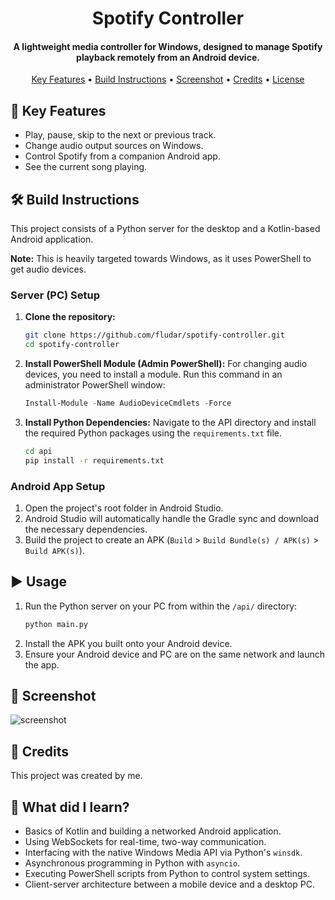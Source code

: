 <h1 align="center">
  Spotify Controller
  <br>
</h1>

<h4 align="center">A lightweight media controller for Windows, designed to manage Spotify playback remotely from an Android device.</h4>

<p align="center">
  <a href="#key-features">Key Features</a> •
  <a href="#build-instructions">Build Instructions</a> •
  <a href="#screenshot">Screenshot</a> •
  <a href="#credits">Credits</a> •
  <a href="#license">License</a>
</p>



## 🧮 Key Features
- Play, pause, skip to the next or previous track.
- Change audio output sources on Windows.
- Control Spotify from a companion Android app.
- See the current song playing.


## 🛠 Build Instructions

This project consists of a Python server for the desktop and a Kotlin-based Android application.

**Note:** This is heavily targeted towards Windows, as it uses PowerShell to get audio devices.

### Server (PC) Setup

1.  **Clone the repository:**
    ```bash
    git clone https://github.com/fludar/spotify-controller.git
    cd spotify-controller
    ```
2.  **Install PowerShell Module (Admin PowerShell):**
    For changing audio devices, you need to install a module. Run this command in an administrator PowerShell window:
    ```powershell
    Install-Module -Name AudioDeviceCmdlets -Force
    ```
3.  **Install Python Dependencies:**
    Navigate to the API directory and install the required Python packages using the `requirements.txt` file.
    ```bash
    cd api
    pip install -r requirements.txt
    ```

### Android App Setup

1.  Open the project's root folder in Android Studio.
2.  Android Studio will automatically handle the Gradle sync and download the necessary dependencies.
3.  Build the project to create an APK (`Build` > `Build Bundle(s) / APK(s)` > `Build APK(s)`).


## ▶️ Usage

1.  Run the Python server on your PC from within the `/api/` directory:
    ```bash
    python main.py
    ```
2.  Install the APK you built onto your Android device.
3.  Ensure your Android device and PC are on the same network and launch the app.

## 📸 Screenshot

![screenshot](https://raw.githubusercontent.com/fludar/spotify-controller/master/demo.gif)


## 🙏 Credits

This project was created by me.

## 📖 What did I learn?

-   Basics of Kotlin and building a networked Android application.
-   Using WebSockets for real-time, two-way communication.
-   Interfacing with the native Windows Media API via Python's `winsdk`.
-   Asynchronous programming in Python with `asyncio`.
-   Executing PowerShell scripts from Python to control system settings.
-   Client-server architecture between a mobile device and a desktop PC.
